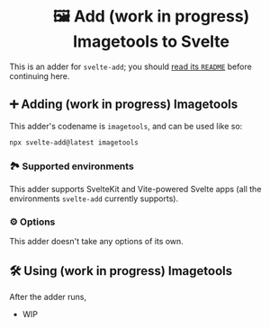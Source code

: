 <h1 align="center">🖼 Add (work in progress) Imagetools to Svelte</h1>

This is an adder for `svelte-add`; you should [read its `README`](https://github.com/svelte-add/svelte-add#readme) before continuing here.

## ➕ Adding (work in progress) Imagetools

This adder's codename is `imagetools`, and can be used like so:

```sh
npx svelte-add@latest imagetools
```

### 🏞 Supported environments

This adder supports SvelteKit and Vite-powered Svelte apps (all the environments `svelte-add` currently supports).

### ⚙️ Options

This adder doesn't take any options of its own.

## 🛠 Using (work in progress) Imagetools

After the adder runs,

- WIP
